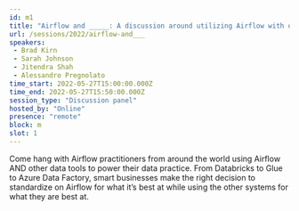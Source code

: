 ```yaml
---
id: m1
title: "Airflow and _____: A discussion around utilizing Airflow with other data tools"
url: /sessions/2022/airflow-and___
speakers:
 - Brad Kirn
 - Sarah Johnson
 - Jitendra Shah 
 - Alessandro Pregnolato 
time_start: 2022-05-27T15:00:00.000Z
time_end: 2022-05-27T15:50:00.000Z
session_type: "Discussion panel"
hosted_by: "Online"
presence: "remote"
block: m
slot: 1
---
```


Come hang with Airflow practitioners from around the world using Airflow AND other data tools to power their data practice. From Databricks to Glue to Azure Data Factory, smart businesses make the right decision to standardize on Airflow for what it’s best at while using the other systems for what they are best at.